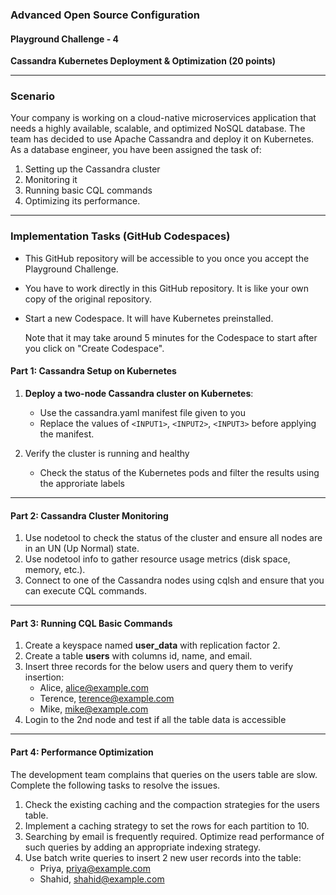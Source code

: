 ### Advanced Open Source Configuration

#### Playground Challenge - 4  
**Cassandra Kubernetes Deployment & Optimization (20 points)**

---

### Scenario
Your company is working on a cloud-native microservices application that needs a highly available, scalable, and optimized NoSQL database. The team has decided to use Apache Cassandra and deploy it on Kubernetes. As a database engineer, you have been assigned the task of:
1. Setting up the Cassandra cluster
2. Monitoring it
3. Running basic CQL commands
4. Optimizing its performance.


---

### Implementation Tasks (GitHub Codespaces)

- This GitHub repository will be accessible to you once you accept the Playground Challenge.
- You have to work directly in this GitHub repository. It is like your own copy of the original repository.
- Start a new Codespace. It will have Kubernetes preinstalled.

  Note that it may take around 5 minutes for the Codespace to start after you click on "Create Codespace".


#### **Part 1: Cassandra Setup on Kubernetes**

1. **Deploy a two-node Cassandra cluster on Kubernetes**:
   - Use the cassandra.yaml manifest file given to you
   - Replace the values of `<INPUT1>`, `<INPUT2>`, `<INPUT3>` before applying the manifest.

2. Verify the cluster is running and healthy
   - Check the status of the Kubernetes pods and filter the results using the approriate labels

---


#### **Part 2: Cassandra Cluster Monitoring**

1. Use nodetool to check the status of the cluster and ensure all nodes are in an UN (Up Normal) state.
2. Use nodetool info to gather resource usage metrics (disk space, memory, etc.).
3. Connect to one of the Cassandra nodes using cqlsh and ensure that you can execute CQL commands.

---

#### **Part 3: Running CQL Basic Commands**

1. Create a keyspace named **user_data** with replication factor 2.
2. Create a table **users** with columns id, name, and email.
3. Insert three records for the below users and query them to verify insertion:
   - Alice, alice@example.com
   - Terence, terence@example.com
   - Mike, mike@example.com
4. Login to the 2nd node and test if all the table data is accessible


---

#### **Part 4: Performance Optimization**

The development team complains that queries on the users table are slow. Complete the following tasks to resolve the issues.
1. Check the existing caching and the compaction strategies for the users table.
2. Implement a caching strategy to set the rows for each partition to 10.
3. Searching by email is frequently required. Optimize read performance of such queries by adding an appropriate indexing strategy.
4. Use batch write queries to insert 2 new user records into the table:
   - Priya, priya@example.com
   - Shahid, shahid@example.com
